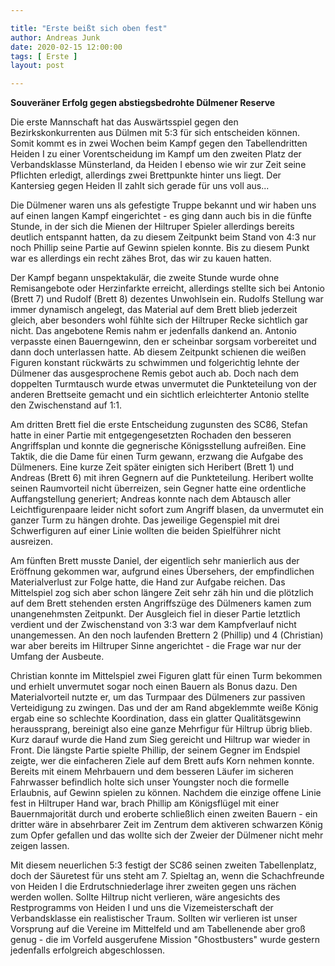```yaml
---

title: "Erste beißt sich oben fest"
author: Andreas Junk
date: 2020-02-15 12:00:00
tags: [ Erste ]
layout: post

---
```


**Souveräner Erfolg gegen abstiegsbedrohte Dülmener Reserve**

Die erste Mannschaft hat das Auswärtsspiel gegen den Bezirkskonkurrenten aus Dülmen mit 5:3 für sich entscheiden können. Somit kommt es in zwei Wochen beim Kampf gegen den Tabellendritten Heiden I zu einer Vorentscheidung im Kampf um den zweiten Platz der Verbandsklasse Münsterland, da Heiden I ebenso wie wir zur Zeit seine Pflichten erledigt, allerdings zwei Brettpunkte hinter uns liegt. Der Kantersieg gegen Heiden II zahlt sich gerade für uns voll aus... 

<!-- continue -->

Die Dülmener waren uns als gefestigte Truppe bekannt und wir haben uns auf einen langen Kampf eingerichtet - es ging dann auch bis in die fünfte Stunde, in der sich die Mienen der Hiltruper Spieler allerdings bereits deutlich entspannt hatten, da zu diesem Zeitpunkt beim Stand von 4:3 nur noch Phillip seine Partie auf Gewinn spielen konnte. Bis zu diesem Punkt war es allerdings ein recht zähes Brot, das wir zu kauen hatten.

Der Kampf begann unspektakulär, die zweite Stunde wurde ohne Remisangebote oder Herzinfarkte erreicht, allerdings stellte sich bei Antonio (Brett 7) und Rudolf (Brett 8) dezentes Unwohlsein ein. Rudolfs Stellung war immer dynamisch angelegt, das Material auf dem Brett blieb jederzeit gleich, aber besonders wohl fühlte sich der Hiltruper Recke sichtlich gar nicht. Das angebotene Remis nahm er jedenfalls dankend an. Antonio verpasste einen Bauerngewinn, den er scheinbar sorgsam vorbereitet und dann doch unterlassen hatte. Ab diesem Zeitpunkt schienen die weißen Figuren konstant rückwärts zu schwimmen und folgerichtig lehnte der Dülmener das ausgesprochene Remis gebot auch ab. Doch nach dem doppelten Turmtausch wurde etwas unvermutet die Punkteteilung von der anderen Brettseite gemacht und ein sichtlich erleichterter Antonio stellte den Zwischenstand auf 1:1.

Am dritten Brett fiel die erste Entscheidung zugunsten des SC86, Stefan hatte in einer Partie mit entgegengesetzten Rochaden den besseren Angriffsplan und konnte die gegnerische Königsstellung aufreißen. Eine Taktik, die die Dame für einen Turm gewann, erzwang die Aufgabe des Dülmeners. Eine kurze Zeit später einigten sich Heribert (Brett 1) und Andreas (Brett 6) mit ihren Gegnern auf die Punkteteilung. Heribert wollte seinen Raumvorteil nicht überreizen, sein Gegner hatte eine ordentliche Auffangstellung generiert; Andreas konnte nach dem Abtausch aller Leichtfigurenpaare leider nicht sofort zum Angriff blasen, da unvermutet ein ganzer Turm zu hängen drohte. Das jeweilige Gegenspiel mit drei Schwerfiguren auf einer Linie wollten die beiden Spielführer nicht ausreizen.

Am fünften Brett musste Daniel, der eigentlich sehr manierlich aus der Eröffnung gekommen war, aufgrund eines Übersehers, der empfindlichen Materialverlust zur Folge hatte, die Hand zur Aufgabe reichen. Das Mittelspiel zog sich aber schon längere Zeit sehr zäh hin und die plötzlich auf dem Brett stehenden ersten Angriffszüge des Dülmeners kamen zum unangenehmsten Zeitpunkt. Der Ausgleich fiel in dieser Partie letztlich verdient und der Zwischenstand von 3:3 war dem Kampfverlauf nicht unangemessen. An den noch laufenden Brettern 2 (Phillip) und 4 (Christian) war aber bereits im Hiltruper Sinne angerichtet - die Frage war nur der Umfang der Ausbeute.

Christian konnte im Mittelspiel zwei Figuren glatt für einen Turm bekommen und erhielt unvermutet sogar noch einen Bauern als Bonus dazu. Den Materialvorteil nutzte er, um das Turmpaar des Dülmeners zur passiven Verteidigung zu zwingen. Das und der am Rand abgeklemmte weiße König ergab eine so schlechte Koordination, dass ein glatter Qualitätsgewinn heraussprang, bereinigt also eine ganze Mehrfigur für Hiltrup übrig blieb. Kurz darauf wurde die Hand zum Sieg gereicht und Hiltrup war wieder in Front. Die längste Partie spielte Phillip, der seinem Gegner im Endspiel zeigte, wer die einfacheren Ziele auf dem Brett aufs Korn nehmen konnte. Bereits mit einem Mehrbauern und dem besseren Läufer im sicheren Fahrwasser befindlich holte sich unser Youngster noch die formelle Erlaubnis, auf Gewinn spielen zu können. Nachdem die einzige offene Linie fest in Hiltruper Hand war, brach Phillip am Königsflügel mit einer Bauernmajorität durch und eroberte schließlich einen zweiten Bauern - ein dritter wäre in absehrbarer Zeit im Zentrum dem aktiveren schwarzen König zum Opfer gefallen und das wollte sich der Zweier der Dülmener nicht mehr zeigen lassen.

Mit diesem neuerlichen 5:3 festigt der SC86 seinen zweiten Tabellenplatz, doch der Säuretest für uns steht am 7. Spieltag an, wenn die Schachfreunde von Heiden I die Erdrutschniederlage ihrer zweiten gegen uns rächen werden wollen. Sollte Hiltrup nicht verlieren, wäre angesichts des Restprogramms von Heiden I und uns die Vizemeisterschaft der Verbandsklasse ein realistischer Traum. Sollten wir verlieren ist unser Vorsprung auf die Vereine im Mittelfeld und am Tabellenende aber groß genug - die im Vorfeld ausgerufene Mission "Ghostbusters" wurde gestern jedenfalls erfolgreich abgeschlossen.
